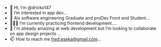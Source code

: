 - 👋 Hi, I’m @dricko147
- 👀 I’m interested in app dev...
- 🌱 Alx software engineering Graduate and proDev Front end Student...
- 👨🏽‍💻 I’m currently practicing frontend development....
- 💞️ I'm already amazing at web development but I’m looking to collaborate on app design projects ...
- 📫 How to reach me fred.eseka@gmail.com...

<!---
dricko147/dricko147 is a ✨ special ✨ repository because its `README.md` (this file) appears on your GitHub profile.
You can click the Preview link to take a look at your changes.
--->
